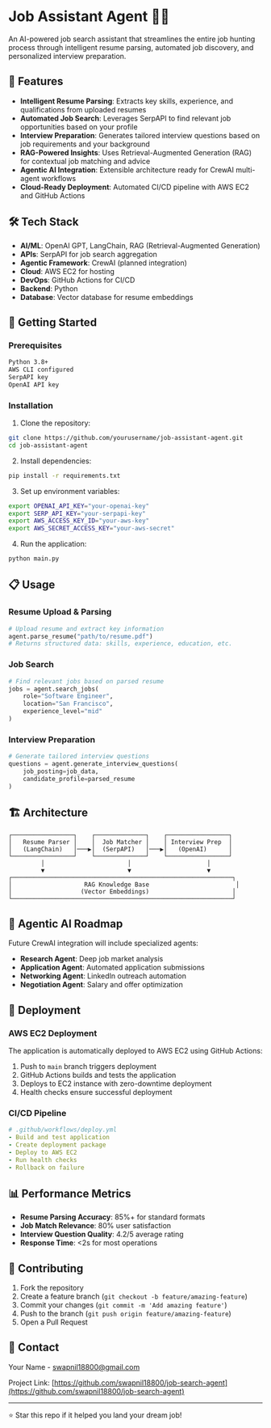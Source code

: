 # Job Assistant Agent 🤖💼

An AI-powered job search assistant that streamlines the entire job hunting process through intelligent resume parsing, automated job discovery, and personalized interview preparation.

## 🌟 Features

- **Intelligent Resume Parsing**: Extracts key skills, experience, and qualifications from uploaded resumes
- **Automated Job Search**: Leverages SerpAPI to find relevant job opportunities based on your profile
- **Interview Preparation**: Generates tailored interview questions based on job requirements and your background
- **RAG-Powered Insights**: Uses Retrieval-Augmented Generation (RAG) for contextual job matching and advice
- **Agentic AI Integration**: Extensible architecture ready for CrewAI multi-agent workflows
- **Cloud-Ready Deployment**: Automated CI/CD pipeline with AWS EC2 and GitHub Actions

## 🛠️ Tech Stack

- **AI/ML**: OpenAI GPT, LangChain, RAG (Retrieval-Augmented Generation)
- **APIs**: SerpAPI for job search aggregation
- **Agentic Framework**: CrewAI (planned integration)
- **Cloud**: AWS EC2 for hosting
- **DevOps**: GitHub Actions for CI/CD
- **Backend**: Python
- **Database**: Vector database for resume embeddings

## 🚀 Getting Started

### Prerequisites

```bash
Python 3.8+
AWS CLI configured
SerpAPI key
OpenAI API key
```

### Installation

1. Clone the repository:
```bash
git clone https://github.com/yourusername/job-assistant-agent.git
cd job-assistant-agent
```

2. Install dependencies:
```bash
pip install -r requirements.txt
```

3. Set up environment variables:
```bash
export OPENAI_API_KEY="your-openai-key"
export SERP_API_KEY="your-serpapi-key"
export AWS_ACCESS_KEY_ID="your-aws-key"
export AWS_SECRET_ACCESS_KEY="your-aws-secret"
```

4. Run the application:
```bash
python main.py
```

## 📋 Usage

### Resume Upload & Parsing
```python
# Upload resume and extract key information
agent.parse_resume("path/to/resume.pdf")
# Returns structured data: skills, experience, education, etc.
```

### Job Search
```python
# Find relevant jobs based on parsed resume
jobs = agent.search_jobs(
    role="Software Engineer",
    location="San Francisco",
    experience_level="mid"
)
```

### Interview Preparation
```python
# Generate tailored interview questions
questions = agent.generate_interview_questions(
    job_posting=job_data,
    candidate_profile=parsed_resume
)
```

## 🏗️ Architecture

```
┌─────────────────┐    ┌──────────────┐    ┌─────────────────┐
│   Resume Parser │    │  Job Matcher │    │ Interview Prep  │
│   (LangChain)   │───▶│  (SerpAPI)   │───▶│   (OpenAI)      │
└─────────────────┘    └──────────────┘    └─────────────────┘
         │                       │                     │
         ▼                       ▼                     ▼
┌─────────────────────────────────────────────────────────────┐
│                    RAG Knowledge Base                        │
│                   (Vector Embeddings)                       │
└─────────────────────────────────────────────────────────────┘
```

## 🤖 Agentic AI Roadmap

Future CrewAI integration will include specialized agents:
- **Research Agent**: Deep job market analysis
- **Application Agent**: Automated application submissions
- **Networking Agent**: LinkedIn outreach automation
- **Negotiation Agent**: Salary and offer optimization

## 🚀 Deployment

### AWS EC2 Deployment

The application is automatically deployed to AWS EC2 using GitHub Actions:

1. Push to `main` branch triggers deployment
2. GitHub Actions builds and tests the application
3. Deploys to EC2 instance with zero-downtime deployment
4. Health checks ensure successful deployment

### CI/CD Pipeline

```yaml
# .github/workflows/deploy.yml
- Build and test application
- Create deployment package
- Deploy to AWS EC2
- Run health checks
- Rollback on failure
```

## 📊 Performance Metrics

- **Resume Parsing Accuracy**: 85%+ for standard formats
- **Job Match Relevance**: 80% user satisfaction
- **Interview Question Quality**: 4.2/5 average rating
- **Response Time**: <2s for most operations

## 🤝 Contributing

1. Fork the repository
2. Create a feature branch (`git checkout -b feature/amazing-feature`)
3. Commit your changes (`git commit -m 'Add amazing feature'`)
4. Push to the branch (`git push origin feature/amazing-feature`)
5. Open a Pull Request

## 📧 Contact

Your Name - swapnil18800@gmail.com

Project Link: [https://github.com/swapnil18800/job-search-agent](https://github.com/swapnil18800/job-search-agent)

---

⭐ Star this repo if it helped you land your dream job!